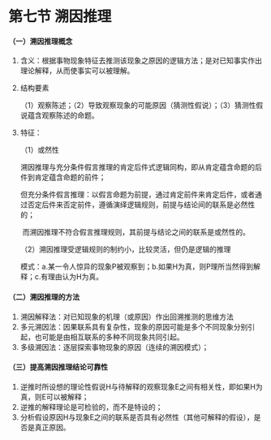 # 第七节 溯因推理

#### （一）溯因推理概念

1. 含义：根据事物现象特征去推测该现象之原因的逻辑方法；是对已知事实作出理论解释，从而使事实可以被理解。

2. 结构要素

   （1）观察陈述；（2）导致观察现象的可能原因（猜测性假说）；（3）猜测性假说蕴含观察陈述的命题。

3. 特征：

   （1）或然性

   ​	溯因推理与充分条件假言推理的肯定后件式逻辑同构，即从肯定蕴含命题的后件到肯定蕴含命题的前件；

   ​	但充分条件假言推理：以假言命题为前提，通过肯定前件来肯定后件，或者通过否定后件来否定前件，遵循演绎逻辑规则，前提与结论间的联系是必然性的；

   ​	而溯因推理不符合假言推理规则，其前提与结论之间的联系是或然性的。

   （2）溯因推理受逻辑规则的制约小，比较灵活，但仍是逻辑的推理

   ​	模式：a.某一令人惊异的现象P被观察到；b.如果H为真，则P理所当然得到解释；c.有理由认为H为真。

#### （二）溯因推理的方法

1. 溯因解释法：对已知现象的机理（或原因）作出回溯推测的思维方法
2. 多元溯因法：因果联系具有复杂性，现象的原因可能是多个不同现象分别引起，也可能是由相互联系的多种不同现象共同引起。
3. 多级溯因法：逐层探索事物现象的原因（连续的溯因模式）；

#### （三）提高溯因推理结论可靠性

1. 逆推时所设想的理论性假说H与待解释的观察现象E之间有相关性，即如果H为真，则E可以被解释；
2. 逆推的解释理论是可检验的，而不是特设的；
3. 分析假设原因H与现象E之间的联系是否具有必然性（其他可解释的假设），是否是真正原因。

